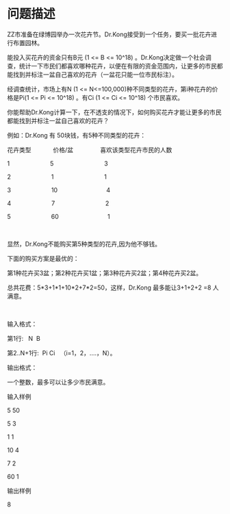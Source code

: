 

# 问题描述


<p>
ZZ市准备在绿博园举办一次花卉节。Dr.Kong接受到一个任务，要买一批花卉进行布置园林。
</p>
<p>
能投入买花卉的资金只有B元 (1 &lt;= B &lt;= 10^18) 。Dr.Kong决定做一个社会调查，统计一下市民们都喜欢哪种花卉，以便在有限的资金范围内，让更多的市民都能找到并标注一盆自己喜欢的花卉（一盆花只能一位市民标注）。  
</p>
<p>
经调查统计，市场上有N (1 &lt;= N&lt;=100,000)种不同类型的花卉，第i种花卉的价格是Pi(1 &lt;= Pi &lt;= 10^18) 。有Ci (1 &lt;= Ci &lt;= 10^18) 个市民喜欢。
</p>
<p>
你能帮助Dr.Kong计算一下，在不透支的情况下，如何购买花卉才能让更多的市民都能找到并标注一盆自己喜欢的花卉？  
</p>
<p>
例如：Dr.Kong 有 50块钱，有5种不同类型的花卉：
</p>
<p>
花卉类型             价格/盆                喜欢该类型花卉市民的人数
</p>
<p>
1                        5                              3
</p>
<p>
2                        1                              1
</p>
<p>
3                        10                             4
</p>
<p>
4                        7                              2
</p>
<p>
5                        60                             1
</p>
<p>
 
</p>
<p>
显然，Dr.Kong不能购买第5种类型的花卉,因为他不够钱。
</p>
<p>
下面的购买方案是最优的：
</p>
<p>
第1种花卉买3盆；第2种花卉买1盆；第3种花卉买2盆；第4种花卉买2盆。
</p>
<p>
总共花费：5*3+1*1+10*2+7*2=50，这样，Dr.Kong 最多能让3+1+2+2 =8 人满意。
</p>
<p>
<br/>
</p>
<p>
输入格式：
</p>
<p>
第1行:   N  B
</p>
<p>
第2..N+1行:  Pi Ci   （i=1，2，....，N）。
</p>
<p>
输出格式：
</p>
<p>
一个整数，最多可以让多少市民满意。
</p>
<p>
输入样例                
</p>
<p>
5 50
</p>
<p>
5 3
</p>
<p>
1 1
</p>
<p>
10 4
</p>
<p>
7 2
</p>
<p>
60 1
</p>
<p>
输出样例          
</p>
<p>
8
</p>
